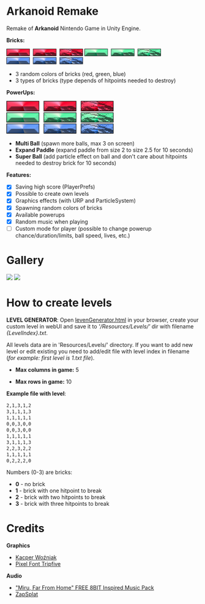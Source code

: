 # Arkanoid Remake
 Remake of **Arkanoid** Nintendo Game in Unity Engine.
 
 **Bricks:**
 
 <img src="/Assets/Sprites/Bricks_Red.png" width="200"/> <img src="/Assets/Sprites/Bricks_Green.png" width="200"/> <img src="/Assets/Sprites/Bricks_Blue.png" width="200"/>
 
 - 3 random colors of bricks (red, green, blue)
 - 3 types of bricks (type depends of hitpoints needed to destroy)

 **PowerUps:**
 
 <img src="/Assets/Sprites/Bricks_Red.png" width="280"/> <img src="/Assets/Sprites/Bricks_Green.png" width="280"/> <img src="/Assets/Sprites/Bricks_Blue.png" width="280"/>
 
 - **Multi Ball** (spawn more balls, max 3 on screen)
 - **Expand Paddle** (expand paddle from size 2 to size 2.5 for 10 seconds)
 - **Super Ball** (add particle effect on ball and don't care about hitpoints needed to destroy brick for 10 seconds)

 **Features:**
 
 - [x] Saving high score (PlayerPrefs)
 - [x] Possible to create own levels
 - [x] Graphics effects (with URP and ParticleSystem)
 - [x] Spawning random colors of bricks
 - [x] Available powerups
 - [x] Random music when playing
 - [ ] Custom mode for player (possible to change powerup chance/duration/limits, ball speed, lives, etc.)

# Gallery
 <img src="https://i.imgur.com/Z6D0oi2.png" width="400"/> <img src="https://i.imgur.com/iJod8Zs.png" width="400"/> 

# How to create levels
 **LEVEL GENERATOR**: Open [levenGenerator.html](https://github.com/mateuszji/Arkanoid-Remake/blob/main/levelGenerator.html) in your browser, create your custom level in webUI and save it to *'/Resources/Levels/'* dir with filename *{LevelIndex}.txt*.
 
 
 All levels data are in 'Resources/Levels/' directory. If you want to add new level or edit existing you need to add/edit file with level index in filename (*for example: first level is 1.txt file*).
 
 - **Max columns in game:** 5
 
 - **Max rows in game:** 10
 
 **Example file with level**:
 ```
2,1,3,1,2
3,1,1,1,3
1,1,1,1,1
0,0,3,0,0
0,0,3,0,0
1,1,1,1,1
3,1,1,1,3
2,2,3,2,2
1,1,1,1,1
0,2,2,2,0
```

Numbers (0-3) are bricks:
 - **0** - no brick
 - **1** - brick with one hitpoint to break
 - **2** - brick with two hitpoints to break
 - **3** - brick with three hitpoints to break

# Credits
 **Graphics**
  - [Kacper Woźniak](mailto:kacper.wozniiak@gmail.com)
  - [Pixel Font Tripfive](https://assetstore.unity.com/packages/2d/fonts/pixel-font-tripfive-64734#description)
 
 **Audio**
  - ["Miru, Far From Home" FREE 8BIT Inspired Music Pack](https://assetstore.unity.com/packages/audio/music/electronic/miru-far-from-home-free-8bit-inspired-music-pack-202961)
  - [ZapSplat](https://www.zapsplat.com/)
